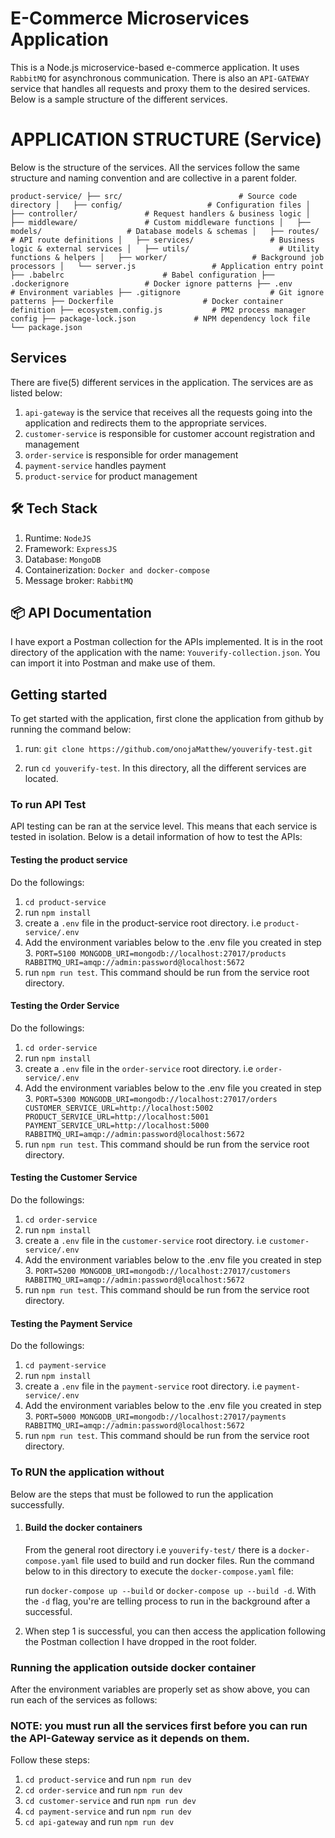 # E-Commerce Microservices Application

This is a Node.js microservice-based e-commerce application. It uses `RabbitMQ` for asynchronous communication. There is also an `API-GATEWAY` service that handles all requests and proxy them to the desired services. Below is a sample 
structure of the different services.

# APPLICATION STRUCTURE (Service)

Below is the structure of the services. All the services follow the same structure and naming convention and are collective in a parent folder.

`product-service/
├── src/                          # Source code directory
│   ├── config/                   # Configuration files
│   ├── controller/               # Request handlers & business logic
│   ├── middleware/               # Custom middleware functions
│   ├── models/                   # Database models & schemas
│   ├── routes/                   # API route definitions
│   ├── services/                 # Business logic & external services
│   ├── utils/                    # Utility functions & helpers
│   ├── worker/                   # Background job processors
│   └── server.js                 # Application entry point
├── .babelrc                      # Babel configuration
├── .dockerignore                 # Docker ignore patterns
├── .env                          # Environment variables
├── .gitignore                    # Git ignore patterns
├── Dockerfile                    # Docker container definition
├── ecosystem.config.js           # PM2 process manager config
├── package-lock.json             # NPM dependency lock file
└── package.json`

## Services

There are five(5) different services in the application. The services are as listed below:

1.  `api-gateway` is the service that receives all the requests going into the application and redirects them to the appropriate services.
2.  `customer-service` is responsible for customer account registration and management
3.  `order-service` is responsible for order management
4.  `payment-service` handles payment
5.  `product-service` for product management

## 🛠️ Tech Stack
1.  Runtime: `NodeJS`
2.  Framework: `ExpressJS`
3.  Database: `MongoDB`
4.  Containerization: `Docker and docker-compose`
5.  Message broker: `RabbitMQ`

## 📦 API Documentation

I have export a Postman collection for the APIs implemented. It is in the root directory of the application with the name: `Youverify-collection.json`. You can import it into Postman and make use of them.


## Getting started

To get started with the application, first clone the application from github by running the command below:

1.  run: `git clone https://github.com/onojaMatthew/youverify-test.git`

2.  run `cd youverify-test`. In this directory, all the different services are located.

### To run API Test

API testing can be ran at the service level. This means that each service is tested in isolation. Below is a detail information of how to test the APIs:

#### Testing the product service

Do the followings:

1.  `cd product-service`
2.  run `npm install`
3.  create a `.env` file in the product-service root directory. i.e `product-service/.env`
4.  Add the environment variables below to the .env file you created in step 3.
    `
      PORT=5100
      MONGODB_URI=mongodb://localhost:27017/products
      RABBITMQ_URI=amqp://admin:password@localhost:5672
    `
5.  run `npm run test`. This command should be run from the service root directory.


#### Testing the Order Service

Do the followings:

1.  `cd order-service`
2.  run `npm install`
3.  create a `.env` file in the `order-service` root directory. i.e `order-service/.env`
4.  Add the environment variables below to the .env file you created in step 3.
    `
      PORT=5300
      MONGODB_URI=mongodb://localhost:27017/orders
      CUSTOMER_SERVICE_URL=http://localhost:5002
      PRODUCT_SERVICE_URL=http://localhost:5001
      PAYMENT_SERVICE_URL=http://localhost:5000
      RABBITMQ_URI=amqp://admin:password@localhost:5672
    `
5.  run `npm run test`. This command should be run from the service root directory.


#### Testing the Customer Service

Do the followings:

1.  `cd order-service`
2.  run `npm install`
3.  create a `.env` file in the `customer-service` root directory. i.e `customer-service/.env`
4.  Add the environment variables below to the .env file you created in step 3.
    `
      PORT=5200
      MONGODB_URI=mongodb://localhost:27017/customers
      RABBITMQ_URI=amqp://admin:password@localhost:5672
    `
5.  run `npm run test`. This command should be run from the service root directory.


#### Testing the Payment Service

Do the followings:

1.  `cd payment-service`
2.  run `npm install`
3.  create a `.env` file in the `payment-service` root directory. i.e `payment-service/.env`
4.  Add the environment variables below to the .env file you created in step 3.
    `
      PORT=5000
      MONGODB_URI=mongodb://localhost:27017/payments
      RABBITMQ_URI=amqp://admin:password@localhost:5672
    `
5.  run `npm run test`. This command should be run from the service root directory.

### To RUN the application without 

Below are the steps that must be followed to run the application successfully.

1.  #### Build the docker containers
    From the general root directory i.e `youverify-test/` there is a `docker-compose.yaml` file used to build and run docker files. Run the command below to in this directory to execute the `docker-compose.yaml` file:

    run `docker-compose up --build` or `docker-compose up --build -d`. With the `-d` flag, you're are telling process to run in the background after a successful.

2.  When step 1 is successful, you can then access the application following the Postman collection I have dropped in  the root folder.


### Running the application outside docker container

After the environment variables are properly set as show above, you can run each of the services as follows:

### NOTE: you must run all the services first before you can run the API-Gateway service as it depends on them.

Follow these steps:

1.  `cd product-service` and run `npm run dev`
2.  `cd order-service` and run `npm run dev`
3.  `cd customer-service` and run `npm run dev`
4.  `cd payment-service` and run `npm run dev`
5.  `cd api-gateway` and run `npm run dev`

